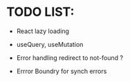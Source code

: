 # TODO LIST:

- React lazy loading

- useQuery, useMutation

- Error handling redirect to not-found ?

- Errror Boundry for synch errors
